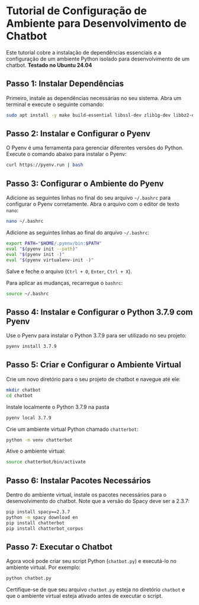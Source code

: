 
# Tutorial de Configuração de Ambiente para Desenvolvimento de Chatbot

Este tutorial cobre a instalação de dependências essenciais e a configuração de um ambiente Python isolado para desenvolvimento de um chatbot. **Testado no Ubuntu 24.04**



## Passo 1: Instalar Dependências

Primeiro, instale as dependências necessárias no seu sistema. Abra um terminal e execute o seguinte comando:

```sh
sudo apt install -y make build-essential libssl-dev zlib1g-dev libbz2-dev libreadline-dev libsqlite3-dev wget curl llvm libncurses5-dev libncursesw5-dev xz-utils tk-dev libffi-dev liblzma-dev python3-openssl git
```

## Passo 2: Instalar e Configurar o Pyenv

O Pyenv é uma ferramenta para gerenciar diferentes versões do Python. Execute o comando abaixo para instalar o Pyenv:

```sh
curl https://pyenv.run | bash
```

## Passo 3: Configurar o Ambiente do Pyenv

Adicione as seguintes linhas no final do seu arquivo `~/.bashrc` para configurar o Pyenv corretamente. Abra o arquivo com o editor de texto `nano`:

```sh
nano ~/.bashrc
```

Adicione as seguintes linhas ao final do arquivo `~/.bashrc`:

```sh
export PATH="$HOME/.pyenv/bin:$PATH"
eval "$(pyenv init --path)"
eval "$(pyenv init -)"
eval "$(pyenv virtualenv-init -)"
```

Salve e feche o arquivo (`Ctrl + O`, `Enter`, `Ctrl + X`).

Para aplicar as mudanças, recarregue o `bashrc`:

```sh
source ~/.bashrc
```

## Passo 4: Instalar e Configurar o Python 3.7.9 com Pyenv

Use o Pyenv para instalar o Python 3.7.9 para ser utilizado no seu projeto:

```sh
pyenv install 3.7.9
```

## Passo 5: Criar e Configurar o Ambiente Virtual

Crie um novo diretório para o seu projeto de chatbot e navegue até ele:

```sh
mkdir chatbot
cd chatbot
```
Instale localmente o Python 3.7.9 na pasta
```sh
pyenv local 3.7.9
```
Crie um ambiente virtual Python chamado `chatterbot`:

```sh
python -m venv chatterbot
```

Ative o ambiente virtual:

```sh
source chatterbot/bin/activate
```

## Passo 6: Instalar Pacotes Necessários

Dentro do ambiente virtual, instale os pacotes necessários para o desenvolvimento do chatbot. Note que a versão do Spacy deve ser a 2.3.7:

```sh
pip install spacy==2.3.7
python -m spacy download en
pip install chatterbot
pip install chatterbot_corpus
```

## Passo 7: Executar o Chatbot

Agora você pode criar seu script Python (`chatbot.py`) e executá-lo no ambiente virtual. Por exemplo:

```sh
python chatbot.py
```

Certifique-se de que seu arquivo `chatbot.py` esteja no diretório `chatbot` e que o ambiente virtual esteja ativado antes de executar o script.
